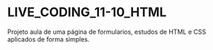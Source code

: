 # LIVE_CODING_11-10_HTML
Projeto aula de uma página de formularios, estudos de HTML e CSS aplicados de forma simples.
